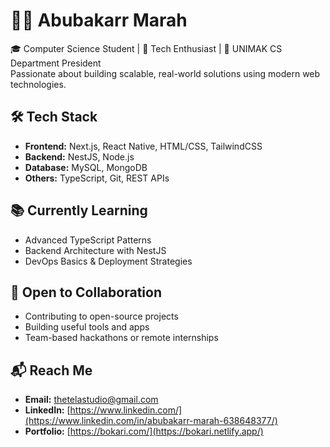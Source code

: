 # 👨‍💻 Abubakarr Marah

🎓 Computer Science Student | 🧠 Tech Enthusiast | 💼 UNIMAK CS Department President  
Passionate about building scalable, real-world solutions using modern web technologies.

## 🛠️ Tech Stack
- **Frontend:** Next.js, React Native, HTML/CSS, TailwindCSS  
- **Backend:** NestJS, Node.js  
- **Database:** MySQL, MongoDB  
- **Others:** TypeScript, Git, REST APIs  

## 📚 Currently Learning
- Advanced TypeScript Patterns  
- Backend Architecture with NestJS  
- DevOps Basics & Deployment Strategies

## 🤝 Open to Collaboration
- Contributing to open-source projects  
- Building useful tools and apps  
- Team-based hackathons or remote internships

## 📬 Reach Me
- **Email:** [thetelastudio@gmail.com](mailto:thetelastudio@gmail.com)  
- **LinkedIn:** [https://www.linkedin.com/](https://www.linkedin.com/in/abubakarr-marah-638648377/)
- **Portfolio:** [https://bokari.com/](https://bokari.netlify.app/)
